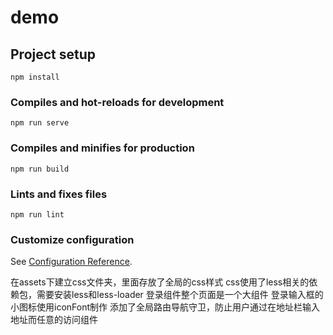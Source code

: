 # demo

## Project setup
```
npm install
```

### Compiles and hot-reloads for development
```
npm run serve
```

### Compiles and minifies for production
```
npm run build
```

### Lints and fixes files
```
npm run lint
```

### Customize configuration
See [Configuration Reference](https://cli.vuejs.org/config/).


在assets下建立css文件夹，里面存放了全局的css样式
css使用了less相关的依赖包，需要安装less和less-loader
登录组件整个页面是一个大组件
登录输入框的小图标使用iconFont制作
添加了全局路由导航守卫，防止用户通过在地址栏输入地址而任意的访问组件

